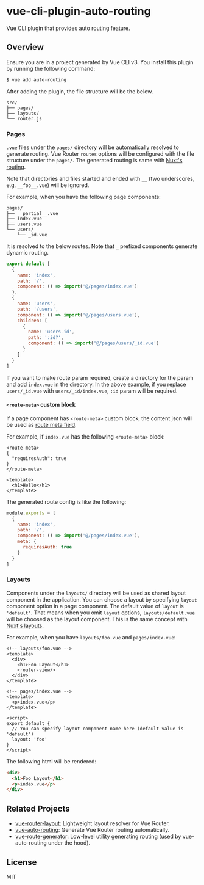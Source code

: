 # vue-cli-plugin-auto-routing

Vue CLI plugin that provides auto routing feature.

## Overview

Ensure you are in a project generated by Vue CLI v3. You install this plugin by running the following command:

```bash
$ vue add auto-routing
```

After adding the plugin, the file structure will be the below.

```
src/
├── pages/
├── layouts/
└── router.js
```

### Pages

`.vue` files under the `pages/` directory will be automatically resolved to generate routing. Vue Router `routes` options will be configured with the file structure under the `pages/`. The generated routing is same with [Nuxt's routing](https://nuxtjs.org/guide/routing).

Note that directories and files started and ended with `__` (two underscores, e.g. `__foo__.vue`) will be ignored.

For example, when you have the following page components:

```
pages/
├── __partial__.vue
├── index.vue
├── users.vue
└── users/
    └── _id.vue
```

It is resolved to the below routes. Note that `_` prefixed components generate dynamic routing.

```js
export default [
  {
    name: 'index',
    path: '/',
    component: () => import('@/pages/index.vue')
  },
  {
    name: 'users',
    path: '/users',
    component: () => import('@/pages/users.vue'),
    children: [
      {
        name: 'users-id',
        path: ':id?',
        component: () => import('@/pages/users/_id.vue')
      }
    ]
  }
]
```

If you want to make route param required, create a directory for the param and add `index.vue` in the directory. In the above example, if you replace `users/_id.vue` with `users/_id/index.vue`, `:id` param will be required.

#### `<route-meta>` custom block

If a page component has `<route-meta>` custom block, the content json will be used as [route meta field](https://router.vuejs.org/guide/advanced/meta.html).

For example, if `index.vue` has the following `<route-meta>` block:

```vue
<route-meta>
{
  "requiresAuth": true
}
</route-meta>

<template>
  <h1>Hello</h1>
</template>
```

The generated route config is like the following:

```js
module.exports = [
  {
    name: 'index',
    path: '/',
    component: () => import('@/pages/index.vue'),
    meta: {
      requiresAuth: true
    }
  }
]
```

### Layouts

Components under the `layouts/` directory will be used as shared layout component in the application. You can choose a layout by specifying `layout` component option in a page component. The default value of `layout` is `'default'`. That means when you omit `layout` options, `layouts/default.vue` will be choosed as the layout component. This is the same concept with [Nuxt's layouts](https://nuxtjs.org/guide/views#layouts).

For example, when you have `layouts/foo.vue` and `pages/index.vue`:

```vue
<!-- layouts/foo.vue -->
<template>
  <div>
    <h1>Foo Layout</h1>
    <router-view/>
  </div>
</template>
```

```vue
<!-- pages/index.vue -->
<template>
  <p>index.vue</p>
</template>

<script>
export default {
  // You can specify layout component name here (default value is 'default')
  layout: 'foo'
}
</script>
```

The following html will be rendered:

```html
<div>
  <h1>Foo Layout</h1>
  <p>index.vue</p>
</div>
```

## Related Projects

* [vue-router-layout](https://github.com/ktsn/vue-router-layout): Lightweight layout resolver for Vue Router.
* [vue-auto-routing](https://github.com/ktsn/vue-auto-routing): Generate Vue Router routing automatically.
* [vue-route-generator](https://github.com/ktsn/vue-route-generator): Low-level utility generating routing (used by vue-auto-routing under the hood).

## License

MIT
